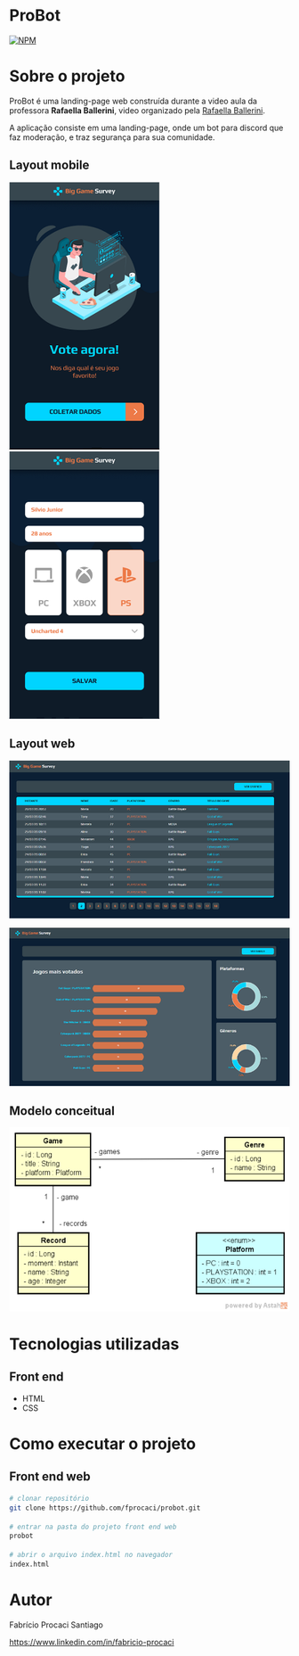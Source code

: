 # ProBot
[![NPM](https://img.shields.io/npm/l/react)](https://github.com/neliocursos/exemplo-readme/blob/main/LICENSE) 

# Sobre o projeto

ProBot é uma landing-page web construída durante a video aula da professora  **Rafaella Ballerini**, video organizado pela [Rafaella Ballerini](https://www.rafaballerini.tech/ "Site da Rafaella").

A aplicação consiste em uma landing-page, onde um bot para discord que faz moderação, e traz segurança para sua comunidade.

## Layout mobile
![Mobile 1](https://github.com/acenelio/assets/raw/main/sds1/mobile1.png) ![Mobile 2](https://github.com/acenelio/assets/raw/main/sds1/mobile2.png)

## Layout web
![Web 1](https://github.com/acenelio/assets/raw/main/sds1/web1.png)

![Web 2](https://github.com/acenelio/assets/raw/main/sds1/web2.png)

## Modelo conceitual
![Modelo Conceitual](https://github.com/acenelio/assets/raw/main/sds1/modelo-conceitual.png)

# Tecnologias utilizadas
## Front end
- HTML
- CSS


# Como executar o projeto

## Front end web

```bash
# clonar repositório
git clone https://github.com/fprocaci/probot.git

# entrar na pasta do projeto front end web
probot

# abrir o arquivo index.html no navegador
index.html
```

# Autor

Fabrício Procaci Santiago

https://www.linkedin.com/in/fabricio-procaci

